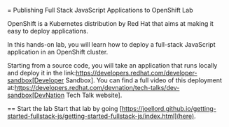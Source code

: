= Publishing Full Stack JavaScript Applications to OpenShift Lab

OpenShift is a Kubernetes distribution by Red Hat that aims at making it easy to deploy applications. 

In this hands-on lab, you will learn how to deploy a full-stack JavaScript application in an OpenShift cluster.

Starting from a source code, you will take an application that runs locally and deploy it in the link:https://developers.redhat.com/developer-sandbox[Developer Sandbox]. You can find a full video of this deployment at:https://developers.redhat.com/devnation/tech-talks/dev-sandbox[DevNation Tech Talk website]. 

== Start the lab
Start that lab by going [https://joellord.github.io/getting-started-fullstack-js/getting-started-fullstack-js/index.html](here).